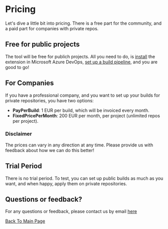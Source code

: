 # Pricing
Let's dive a little bit into pricing. There is a free part for the community, and a paid part for companies with private repos.

## Free for public projects
The tool will be free for publich projects.  All you need to do, is [install](/Documentation/installation.md) the extension in Microsoft Azure DevOps, [set up a build pipeline](/Documentation/SettingUpYourFirstBuild.md), and you are good to go!

## For Companies
If you have a professional company, and you want to set up your builds for private repositories, you have two options:
- **PayPerBuild**: 1 EUR per build, which will be invoiced every month.
- **FixedPricePerMonth**: 200 EUR per month, per project (unlimited repos per project).  

### Disclaimer
The prices can vary in any direction at any time.  Please provide us with feedback about how we can do this better!

## Trial Period
There is no trial period.  To test, you can set up public builds as much as you want, and when happy, apply them on private repositories.  

## Questions or feedback?
For any questions or feedback, please contact us by email [here](mailto:pricing@hodor.be)

[Back To Main Page](../README.md)